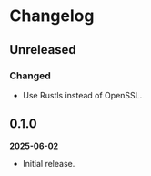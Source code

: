 # Changelog

## Unreleased

### Changed

- Use Rustls instead of OpenSSL.


## 0.1.0

**2025-06-02**

- Initial release.
